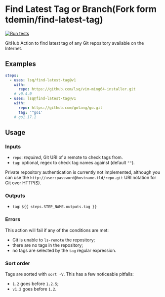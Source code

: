 # Find Latest Tag or Branch(Fork form tdemin/find-latest-tag)

[![Run tests](https://github.com/lsq/find-latest-tag/actions/workflows/test.yml/badge.svg)](https://github.com/lsq/find-latest-tag/actions/workflows/test.yml)

GitHub Action to find latest tag of any Git repository available on the
Internet.

## Examples

```yml
steps:
  - uses: lsq/find-latest-tag@v1
    with:
      repo: https://github.com/lsq/vim-ming64-installer.git
    # v0.4.0
  - uses: lsq@find-latest-tag@v1
    with:
      repo: https://github.com/golang/go.git
      tag: '^go1'
    # go1.17.1
```

## Usage

### Inputs

* `repo`: *required*, Git URI of a remote to check tags from.
* `tag`: optional, regex to check tag names against (default `""`).

Private repository authentication is currently not implemented, although you can
use the `http://user:password@hostname.tld/repo.git` URI notation for Git over
HTTP(S).

### Outputs

* `tag`: `${{ steps.STEP_NAME.outputs.tag }}`

### Errors

This action will fail if any of the conditions are met:

* Git is unable to `ls-remote` the repository;
* there are no tags in the repository;
* no tags are selected by the `tag` regular expression.

### Sort order

Tags are sorted with `sort -V`. This has a few noticeable pitfalls:

* `1.2` goes before `1.2.5`;
* `v1.2` goes before `1.2`.
